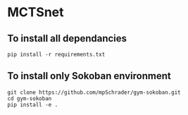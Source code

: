# MCTSnet

## To install all dependancies
```
pip install -r requirements.txt
```
## To install only Sokoban environment
```
git clone https://github.com/mpSchrader/gym-sokoban.git
cd gym-sokoban
pip install -e .
```

